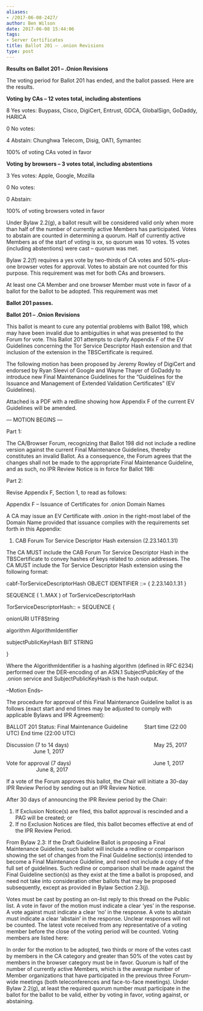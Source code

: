 ```yaml
---
aliases:
- /2017-06-08-2427/
author: Ben Wilson
date: 2017-06-08 15:44:06
tags:
- Server Certificates
title: Ballot 201 – .onion Revisions
type: post
---
```


**Results on Ballot 201 – .Onion Revisions**

The voting period for Ballot 201 has ended, and the ballot passed. Here are the results.

**Voting by CAs – 12 votes total, including abstentions**

8 Yes votes: Buypass, Cisco, DigiCert, Entrust, GDCA, GlobalSign, GoDaddy, HARICA

0 No votes:

4 Abstain: Chunghwa Telecom, Disig, OATI, Symantec

100% of voting CAs voted in favor

**Voting by browsers – 3 votes total, including abstentions**

3 Yes votes: Apple, Google, Mozilla

0 No votes:

0 Abstain:

100% of voting browsers voted in favor

Under Bylaw 2.2(g), a ballot result will be considered valid only when more than half of the number of currently active Members has participated. Votes to abstain are counted in determining a quorum. Half of currently active Members as of the start of voting is xx, so quorum was 10 votes. 15 votes (including abstentions) were cast – quorum was met.

Bylaw 2.2(f) requires a yes vote by two-thirds of CA votes and 50%-plus-one browser votes for approval. Votes to abstain are not counted for this purpose. This requirement was met for both CAs and browsers.

At least one CA Member and one browser Member must vote in favor of a ballot for the ballot to be adopted. This requirement was met

**Ballot 201 passes.**

**Ballot 201 – .Onion Revisions**

This ballot is meant to cure any potential problems with Ballot 198, which may have been invalid due to ambiguities in what was presented to the Forum for vote. This Ballot 201 attempts to clarify Appendix F of the EV Guidelines concerning the Tor Service Descriptor Hash extension and that inclusion of the extension in the TBSCertificate is required.

The following motion has been proposed by Jeremy Rowley of DigiCert and endorsed by Ryan Sleevi of Google and Wayne Thayer of GoDaddy to introduce new Final Maintenance Guidelines for the “Guidelines for the Issuance and Management of Extended Validation Certificates” (EV Guidelines).

Attached is a PDF with a redline showing how Appendix F of the current EV Guidelines will be amended.

— MOTION BEGINS —

Part 1:

The CA/Browser Forum, recognizing that Ballot 198 did not include a redline version against the current Final Maintenance Guidelines, thereby constitutes an invalid Ballot. As a consequence, the Forum agrees that the changes shall not be made to the appropriate Final Maintenance Guideline, and as such, no IPR Review Notice is in force for Ballot 198:

Part 2:

Revise Appendix F, Section 1, to read as follows:

Appendix F – Issuance of Certificates for .onion Domain Names

A CA may issue an EV Certificate with .onion in the right-most label of the Domain Name provided that issuance complies with the requirements set forth in this Appendix:

1. CAB Forum Tor Service Descriptor Hash extension (2.23.140.1.31)

The CA MUST include the CAB Forum Tor Service Descriptor Hash in the TBSCertificate to convey hashes of keys related to .onion addresses. The CA MUST include the Tor Service Descriptor Hash extension using the following format:

cabf-TorServiceDescriptorHash OBJECT IDENTIFIER ::= { 2.23.140.1.31 }

SEQUENCE ( 1..MAX ) of TorServiceDescriptorHash

TorServiceDescriptorHash:: = SEQUENCE {

onionURI UTF8String

algorithm AlgorithmIdentifier

subjectPublicKeyHash BIT STRING

}

Where the AlgorithmIdentifier is a hashing algorithm (defined in RFC 6234) performed over the DER-encoding of an ASN.1 SubjectPublicKey of the .onion service and SubjectPublicKeyHash is the hash output.

–Motion Ends–

The procedure for approval of this Final Maintenance Guideline ballot is as follows (exact start and end times may be adjusted to comply with applicable Bylaws and IPR Agreement):

BALLOT 201 Status: Final Maintenance Guideline           Start time (22:00 UTC)  End time (22:00 UTC)

Discussion (7 to 14 days)                                                         May 25, 2017                   June 1, 2017

Vote for approval (7 days)                                                       June 1, 2017                     June 8, 2017

If a vote of the Forum approves this ballot, the Chair will initiate a 30-day IPR Review Period by sending out an IPR Review Notice.

After 30 days of announcing the IPR Review period by the Chair:

1. If Exclusion Notice(s) are filed, this ballot approval is rescinded and a PAG will be created; or
1. If no Exclusion Notices are filed, this ballot becomes effective at end of the IPR Review Period.

From Bylaw 2.3: If the Draft Guideline Ballot is proposing a Final Maintenance Guideline, such ballot will include a redline or comparison showing the set of changes from the Final Guideline section(s) intended to become a Final Maintenance Guideline, and need not include a copy of the full set of guidelines. Such redline or comparison shall be made against the Final Guideline section(s) as they exist at the time a ballot is proposed, and need not take into consideration other ballots that may be proposed subsequently, except as provided in Bylaw Section 2.3(j).

Votes must be cast by posting an on-list reply to this thread on the Public list. A vote in favor of the motion must indicate a clear ‘yes’ in the response. A vote against must indicate a clear ‘no’ in the response. A vote to abstain must indicate a clear ‘abstain’ in the response. Unclear responses will not be counted. The latest vote received from any representative of a voting member before the close of the voting period will be counted. Voting members are listed here:

In order for the motion to be adopted, two thirds or more of the votes cast by members in the CA category and greater than 50% of the votes cast by members in the browser category must be in favor. Quorum is half of the number of currently active Members, which is the average number of Member organizations that have participated in the previous three Forum-wide meetings (both teleconferences and face-to-face meetings). Under Bylaw 2.2(g), at least the required quorum number must participate in the ballot for the ballot to be valid, either by voting in favor, voting against, or abstaining.